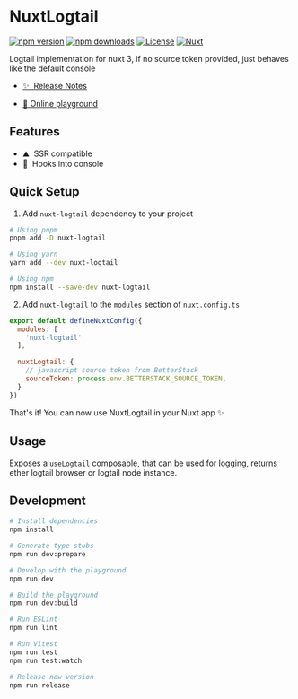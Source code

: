 <!--
Get your module up and running quickly.

Find and replace all on all files (CMD+SHIFT+F):
- Name: NuxtLogtail
- Package name: nuxt-logtail
- Description: Logtail implementation for nuxt 3
-->

# NuxtLogtail

[![npm version][npm-version-src]][npm-version-href]
[![npm downloads][npm-downloads-src]][npm-downloads-href]
[![License][license-src]][license-href]
[![Nuxt][nuxt-src]][nuxt-href]

Logtail implementation for nuxt 3, if no source token provided, just behaves like the default console

- [✨ &nbsp;Release Notes](/CHANGELOG.md)

- [🏀 Online playground](https://stackblitz.com/github/kesuio/nuxt-logtail?file=playground%2Fapp.vue)

<!-- - [📖 &nbsp;Documentation](https://example.com) -->

## Features

<!-- Highlight some of the features your module provide here -->

- ⛰ &nbsp;SSR compatible
- 🚠 &nbsp;Hooks into console

## Quick Setup

1. Add `nuxt-logtail` dependency to your project

```bash
# Using pnpm
pnpm add -D nuxt-logtail

# Using yarn
yarn add --dev nuxt-logtail

# Using npm
npm install --save-dev nuxt-logtail
```

2. Add `nuxt-logtail` to the `modules` section of `nuxt.config.ts`

```js
export default defineNuxtConfig({
  modules: [
    'nuxt-logtail'
  ],

  nuxtLogtail: {
    // javascript source token from BetterStack
    sourceToken: process.env.BETTERSTACK_SOURCE_TOKEN,
  }
})
```

That's it! You can now use NuxtLogtail in your Nuxt app ✨

## Usage

Exposes a `useLogtail` composable, that can be used for logging, returns ether logtail browser or logtail node instance.

## Development

```bash
# Install dependencies
npm install

# Generate type stubs
npm run dev:prepare

# Develop with the playground
npm run dev

# Build the playground
npm run dev:build

# Run ESLint
npm run lint

# Run Vitest
npm run test
npm run test:watch

# Release new version
npm run release
```

<!-- Badges -->

[npm-version-src]: https://img.shields.io/npm/v/nuxt-logtail/latest.svg?style=flat&colorA=18181B&colorB=28CF8D

[npm-version-href]: https://npmjs.com/package/nuxt-logtail

[npm-downloads-src]: https://img.shields.io/npm/dm/nuxt-logtail.svg?style=flat&colorA=18181B&colorB=28CF8D

[npm-downloads-href]: https://npmjs.com/package/nuxt-logtail

[license-src]: https://img.shields.io/npm/l/nuxt-logtail.svg?style=flat&colorA=18181B&colorB=28CF8D

[license-href]: https://npmjs.com/package/nuxt-logtail

[nuxt-src]: https://img.shields.io/badge/Nuxt-18181B?logo=nuxt.js

[nuxt-href]: https://nuxt.com
